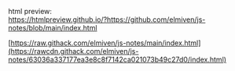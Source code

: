 html preview:  
https://htmlpreview.github.io/?https://github.com/elmiven/js-notes/blob/main/index.html  

[https://raw.githack.com/elmiven/js-notes/main/index.html](https://rawcdn.githack.com/elmiven/js-notes/63036a337177ea3e8c8f7142ca021073b49c27d0/index.html)
